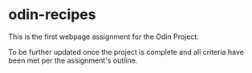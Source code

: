 # odin-recipes

This is the first webpage assignment for the Odin Project. 

To be further updated once the project is complete and all criteria have been met per the assignment's outline.